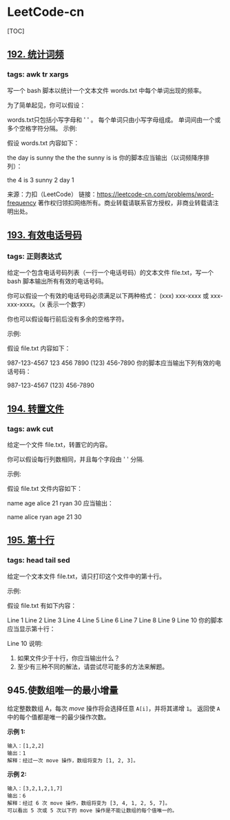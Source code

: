 # LeetCode-cn



[TOC]



## [192. 统计词频](https://leetcode-cn.com/problems/word-frequency/)

### tags: awk tr xargs 

写一个 bash 脚本以统计一个文本文件 words.txt 中每个单词出现的频率。

为了简单起见，你可以假设：

words.txt只包括小写字母和 ' ' 。
每个单词只由小写字母组成。
单词间由一个或多个空格字符分隔。
示例:

假设 words.txt 内容如下：

the day is sunny the the
the sunny is is
你的脚本应当输出（以词频降序排列）：

the 4
is 3
sunny 2
day 1

来源：力扣（LeetCode）
链接：https://leetcode-cn.com/problems/word-frequency
著作权归领扣网络所有。商业转载请联系官方授权，非商业转载请注明出处。



## [193. 有效电话号码](https://leetcode-cn.com/problems/valid-phone-numbers/)

### tags: 正则表达式

给定一个包含电话号码列表（一行一个电话号码）的文本文件 file.txt，写一个 bash 脚本输出所有有效的电话号码。

你可以假设一个有效的电话号码必须满足以下两种格式： (xxx) xxx-xxxx 或 xxx-xxx-xxxx。（x 表示一个数字）

你也可以假设每行前后没有多余的空格字符。

示例:

假设 file.txt 内容如下：

987-123-4567
123 456 7890
(123) 456-7890
你的脚本应当输出下列有效的电话号码：

987-123-4567
(123) 456-7890



## [194. 转置文件](https://leetcode-cn.com/problems/transpose-file/)

### tags: awk cut 

给定一个文件 file.txt，转置它的内容。

你可以假设每行列数相同，并且每个字段由 '  ' 分隔.

示例:

假设 file.txt 文件内容如下：

name age
alice 21
ryan 30
应当输出：

name alice ryan
age 21 30

## [195. 第十行](https://leetcode-cn.com/problems/tenth-line/)

### tags: head tail sed

给定一个文本文件 file.txt，请只打印这个文件中的第十行。

示例:

假设 file.txt 有如下内容：

Line 1
Line 2
Line 3
Line 4
Line 5
Line 6
Line 7
Line 8
Line 9
Line 10
你的脚本应当显示第十行：

Line 10
说明:
1. 如果文件少于十行，你应当输出什么？
2. 至少有三种不同的解法，请尝试尽可能多的方法来解题。



## 945.使数组唯一的最小增量

给定整数数组 A，每次 *move* 操作将会选择任意 `A[i]`，并将其递增 `1`。  返回使 `A` 中的每个值都是唯一的最少操作次数。

**示例 1:**  

```
输入：[1,2,2]
输出：1
解释：经过一次 move 操作，数组将变为 [1, 2, 3]。
```

**示例 2:**  

```
输入：[3,2,1,2,1,7]
输出：6
解释：经过 6 次 move 操作，数组将变为 [3, 4, 1, 2, 5, 7]。
可以看出 5 次或 5 次以下的 move 操作是不能让数组的每个值唯一的。
```